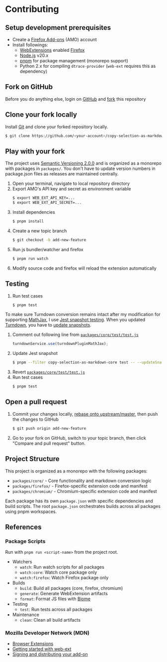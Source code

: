 # Contributing

## Setup development prerequisites

- Create a [Firefox Add-ons](https://addons.mozilla.org) (AMO) account
- Install followings:
  - [WebExtensions](https://developer.mozilla.org/en-US/Add-ons/WebExtensions) enabled [Firefox](https://www.mozilla.org/firefox/)
  - [Node.js](http://nodejs.org) v20.x
  - [pnpm](https://pnpm.io/) for package management (monorepo support)
  - Python 2.x for compiling `dtrace-provider` (`web-ext` requires this as dependency)

## Fork on GitHub

Before you do anything else, login on [GitHub](https://github.com/) and [fork](https://help.github.com/articles/fork-a-repo/) this repository

## Clone your fork locally

Install [Git](https://git-scm.com/) and clone your forked repository locally.

```sh
$ git clone https://github.com/<your-account>/copy-selection-as-markdown.git
```

## Play with your fork

The project uses [Semantic Versioning 2.0.0](http://semver.org/) and is organized as a monorepo with packages in `packages/`. You don't have to update version numbers in package.json files as releases are maintained centrally.

1. Open your terminal, navigate to local repository directory
2. Export AMO's API key and secret as environment variable
   ```sh
   $ export WEB_EXT_API_KEY=...
   $ export WEB_EXT_API_SECRET=...
   ```
3. Install dependencies
   ```sh
   $ pnpm install
   ```
4. Create a new topic branch
   ```sh
   $ git checkout -b add-new-feature
   ```
5. Run js bundler/watcher and firefox
   ```sh
   $ pnpm run watch
   ```
6. Modify source code and firefox will reload the extension automatically

## Testing

1. Run test cases
   ```sh
   $ pnpm test
   ```

To make sure Turndown conversion remains intact after my modification for supporting [MathJax](https://www.mathjax.org/), I use [Jest snapshot testing](https://jestjs.io/docs/en/snapshot-testing). When you updated [Turndown](https://github.com/domchristie/turndown), you have to [update snapshots](<(https://jestjs.io/docs/en/cli.html#updatesnapshot)>).

1. Comment out following line from [`packages/core/test/test.js`](../packages/core/test/test.js)
   ```js
   turndownService.use(turndownPluginMathJax);
   ```
2. Update Jest snapshot
   ```sh
   $ pnpm --filter copy-selection-as-markdown-core test -- --updateSnapshot
   ```
3. Revert [`packages/core/test/test.js`](../packages/core/test/test.js)
4. Run test cases
   ```sh
   $ pnpm test
   ```

## Open a pull request

1. Commit your changes locally, [rebase onto upstream/master](https://github.com/blog/2243-rebase-and-merge-pull-requests), then push the changes to GitHub
   ```sh
   $ git push origin add-new-feature
   ```
2. Go to your fork on GitHub, switch to your topic branch, then click "Compare and pull request" button.

## Project Structure

This project is organized as a monorepo with the following packages:

- `packages/core/` - Core functionality and markdown conversion logic
- `packages/firefox/` - Firefox-specific extension code and manifest
- `packages/chromium/` - Chromium-specific extension code and manifest

Each package has its own `package.json` with specific dependencies and build scripts. The root `package.json` orchestrates builds across all packages using pnpm workspaces.

## References

### Package Scripts

Run with `pnpm run <script-name>` from the project root.

- Watchers
  - `watch`: Run watch scripts for all packages
  - `watch:core`: Watch core package only
  - `watch:firefox`: Watch Firefox package only
- Builds
  - `build`: Build all packages (core, firefox, chromium)
  - `generate`: Generate WebExtension artifacts
  - `format`: Format JS files with [Biome](https://biomejs.dev/)
- Testing
  - `test`: Run tests across all packages
- Maintenance
  - `clean`: Clean all build artifacts

### Mozilla Developer Network (MDN)

- [Browser Extensions](https://developer.mozilla.org/en-US/Add-ons/WebExtensions)
- [Getting started with web-ext](https://developer.mozilla.org/en-US/Add-ons/WebExtensions/Getting_started_with_web-ext)
- [Signing and distributing your add-on](https://developer.mozilla.org/en-US/Add-ons/Distribution)
